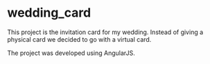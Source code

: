 # wedding_card

This project is the invitation card for my wedding. Instead of giving a physical card we decided to go with a virtual card.

The project was developed using AngularJS.
